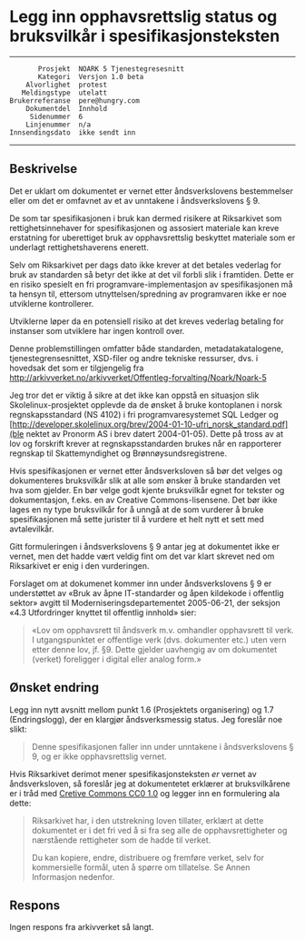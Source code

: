 Legg inn opphavsrettslig status og bruksvilkår i spesifikasjonsteksten
======================================================================

 ------------------  ---------------------------------
           Prosjekt  NOARK 5 Tjenestegresesnitt
           Kategori  Versjon 1.0 beta
        Alvorlighet  protest
       Meldingstype  utelatt
    Brukerreferanse  pere@hungry.com
        Dokumentdel  Innhold
         Sidenummer  6
        Linjenummer  n/a
    Innsendingsdato  ikke sendt inn
 ------------------  ---------------------------------

Beskrivelse
-----------

Det er uklart om dokumentet er vernet etter åndsverkslovens
bestemmelser eller om det er omfavnet av et av unntakene i
åndsverkslovens § 9.

De som tar spesifikasjonen i bruk kan dermed risikere at Riksarkivet
som rettighetsinnehaver for spesifikasjonen og assosiert materiale kan
kreve erstatning for uberettiget bruk av opphavsrettslig beskyttet
materiale som er underlagt rettighetshaverens enerett.

Selv om Riksarkivet per dags dato ikke krever at det betales vederlag
for bruk av standarden så betyr det ikke at det vil forbli slik i
framtiden.  Dette er en risiko spesielt en fri
programvare-implementasjon av spesifikasjonen må ta hensyn til,
ettersom utnyttelsen/spredning av programvaren ikke er noe utviklerne
kontrollerer.

Utviklerne løper da en potensiell risiko at det kreves vederlag betaling 
for instanser som utviklere har ingen kontroll over.

Denne problemstillingen omfatter både standarden, metadatakatalogene,
tjenestegrensesnittet, XSD-filer og andre tekniske ressurser, dvs.  i
hovedsak det som er tilgjengelig fra
http://arkivverket.no/arkivverket/Offentleg-forvalting/Noark/Noark-5

Jeg tror det er viktig å sikre at det ikke kan oppstå en situasjon
slik Skolelinux-prosjektet opplevde da de ønsket å bruke kontoplanen i
norsk regnskapsstandard (NS 4102) i fri programvaresystemet SQL Ledger
og
[http://developer.skolelinux.org/brev/2004-01-10-ufri_norsk_standard.pdf](ble
nektet av Pronorm AS i brev datert 2004-01-05).  Dette på tross av at
lov og forskrift krever at regnskapsstandarden brukes når en
rapporterer regnskap til Skattemyndighet og Brønnøysundsregistrene.

Hvis spesifikasjonen er vernet etter åndsverksloven så bør det velges
og dokumenteres bruksvilkår slik at alle som ønsker å bruke standarden
vet hva som gjelder.  En bør velge godt kjente bruksvilkår egnet for
tekster og dokumentasjon, f.eks. en av Creative Commons-lisensene.
Det bør ikke lages en ny type bruksvilkår for å unngå at de som
vurderer å bruke spesifikasjonen må sette jurister til å vurdere et
helt nytt et sett med avtalevilkår.

Gitt formuleringen i åndsverkslovens § 9 antar jeg at dokumentet ikke
er vernet, men det hadde vært veldig fint om det var klart skrevet ned
om Riksarkivet er enig i den vurderingen.

Forslaget om at dokumenet kommer inn under åndsverkslovens § 9 er
understøttet av «Bruk av åpne IT-standarder og åpen kildekode i
offentlig sektor» avgitt til Moderniseringsdepartementet 2005-06-21,
der seksjon «4.3 Utfordringer knyttet til offentlig innhold» sier:

> «Lov om opphavsrett til åndsverk m.v. omhandler opphavsrett til
> verk. I utgangspunktet er offentlige verk (dvs. dokumenter etc.)
> uten vern etter denne lov, jf.  §9.  Dette gjelder uavhengig av om
> dokumentet (verket) foreligger i digital eller analog form.»

Ønsket endring
--------------

Legg inn nytt avsnitt mellom punkt 1.6 (Prosjektets organisering) og
1.7 (Endringslogg), der en klargjør åndsverksmessig status.  Jeg
foreslår noe slikt:

> Denne spesifikasjonen faller inn under unntakene i åndsverkslovens §
> 9, og er ikke opphavsrettslig vernet.

Hvis Riksarkivet derimot mener spesifikasjonsteksten *er* vernet av
åndsverksloven, så foreslår jeg at dokumentetet erklærer at
bruksvilkårene er i tråd med [Cretive Commons CC0
1.0](https://creativecommons.org/publicdomain/zero/1.0/deed.no) og
legger inn en formulering ala dette:

> Riksarkivet har, i den utstrekning loven tillater, erklært at dette
> dokumentet er i det fri ved å si fra seg alle de opphavsrettigheter
> og nærstående rettigheter som de hadde til verket.
>
> Du kan kopiere, endre, distribuere og fremføre verket, selv for
> kommersielle formål, uten å spørre om tillatelse. Se Annen
> Informasjon nedenfor.

Respons
-------

Ingen respons fra arkivverket så langt.
